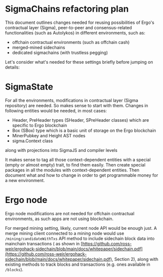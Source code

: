 SigmaChains refactoring plan
============================

This document outlines changes needed for reusing possibilities of Ergo's contractual layer (Sigma), peer-to-peer 
and consensus-related functionalities (such as Autolykos) in different environments, such as:

* offchain contractual environments (such as offchain cash)
* merged-mined sidechains
* dedicated sigmachains (with trustless pegging)

Let's consider what's needed for these settings briefly before jumping on details:

SigmaState 
==========

For all the environments, modifications in contractual layer (Sigma repository) are needed. So makes sense to start 
with them. Changes in following entities would be needed, in most cases: 

* Header, PreHeader types (SHeader, SPreHeader classes) which are specific to Ergo blockchain
* Box (SBox) type which is a basic unit of storage on the Ergo blockchain
* MinerPubkey and Height AST nodes
* sigma.Context class

along with projections into SigmaJS and compiler levels

It makes sense to tag all those context-dependent entities with a special (empty or almost empty) trait, to find them 
easily. Then create special packages in all the modules with context-dependent entities. Then document what and how to 
change in order to get programmable money for a new environment.

Ergo node
=========

Ergo node modifications are not needed for offchain contractual environments, as such apps are not using blockchain.

For merged mining setting, likely, current node API would be enough just. A merge mining client connected to a mining 
node would use `/mining/candidateWithTxs` API method to include sidechain block data into mainchain transactions (
as shown in [https://github.com/ross-weir/ergohack-sidechain/blob/main/docs/whitepaper/sidechain.pdf](https://github.com/ross-weir/ergohack-sidechain/blob/main/docs/whitepaper/sidechain.pdf), Section 2),
along with existing methods to track blocks and transactions (e.g. ones available in `/blocks`).

